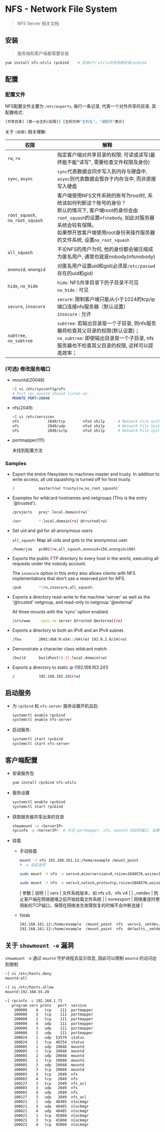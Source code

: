 # NFS - Network File System

> NFS Server 相关文档

## 安装

> 服务端和客户端都需要安装

```sh
yum install nfs-utils rpcbind    # 安装nfs-utils时会依赖安装rpcbind
```

## 配置

### 配置文件

NFS配置文件主要为 `/etc/exports`, 每行一条记录, 代表一个对外共享的目录, 其配置格式:

```sh
[共享目录] [第一台主机(权限)] [主机可用"主机名", "通配符"表示]
```

关于 `(权限)` 相关理解:

|权限|解释|
| --------- | ------- |
|`rw`, `ro` | 指定客户端对共享目录的权限: 可读或读写(最终能不能"读写", 需要检查文件权限及身份) |
|`sync`, `async` | `sync`代表数据会同步写入到内存与硬盘中, `async`则代表数据会暂存于内存当中, 而非直接写入硬盘 |
|`root_squash`, `no_root_squash` | 客户端使用NFS文件系统的账号为root时, 系统该如何判断这个账号的身份？<br>默认的情况下, 客户端root的身份会由`root_squash`的设置`nfsnobody`, 如此对服务器系统会较有保障。<br>如果想开放客户端使用root身份来操作服务器的文件系统, 设置`no_root_squash` |
|`all_squash` | 不论NFS的用户为何, 他的身份都会被压缩成为匿名用户, 通常也就是nobody(nfsnobody) |
|`anonuid`, `anongid` | 对匿名用户设置uid和gid(必须是`/etc/passwd`存在的uid和gid) |
|`hide`, `no_hide` | `hide`: NFS共享目录下的子目录不可见<br>`no_hide` : 可见 |
|`secure`, `insecure` | `secure`: 限制客户端只能从小于1024的tcp/ip端口连接nfs服务器（默认设置）<br>`insecure` : 允许 |
|`subtree`, `no_subtree` | `subtree`: 若输出目录是一个子目录, 则nfs服务器将检查其父目录的权限(默认设置)；<br>`no_subtree`: 即使输出目录是一个子目录, nfs服务器也不检查其父目录的权限, 这样可以提高效率； |

### (可选) 修改服务端口

* mountd(20048)

    ```sh
    ~] vi /etc/sysconfig/nfs
    # Port rpc.mountd should listen on.
    MOUNTD_PORT=20048
    ```

* nfs(2049)

    ```sh
    ~] vi /etc/services
    nfs             2049/tcp        nfsd shilp      # Network File System
    nfs             2049/udp        nfsd shilp      # Network File System
    nfs             2049/sctp       nfsd shilp      # Network File System
    ```

* portmapper(111)

    未找到配置方法


### Samples

- Export the entire filesystem to machines master and trusty.  In addition to write access, all uid squashing is turned off for host trusty.

    ```sh
    /           master(rw) trusty(rw,no_root_squash)`
    ```

- Examples for wildcard hostnames and netgroups (This is the entry `@trusted').

    ```sh
    /projects   proj*.local.domain(rw)`
    ```

    ```sh
    /usr        *.local.domain(ro) @trusted(rw)
    ```

- Set uid and gid for all anonymous users

    `all_squash`: Map all uids and gids to the anonymous user.

    ```sh
    /home/joe   pc001(rw,all_squash,anonuid=150,anongid=100)
    ```

- Exports the public FTP directory to every host in the world, executing all requests under the nobody account. 

    The `insecure` option in this entry also allows clients with NFS implementations that don't use a reserved port for NFS.    

    ```sh
    /pub        *(ro,insecure,all_squash)
    ```

- Exports a directory read-write to the machine 'server' as well as the '@trusted' netgroup, and read-only to netgroup '@external'

    All three mounts with the 'sync' option enabled.   

    ```sh
    /srv/www    -sync,rw server @trusted @external(ro)
    ```

- Exports a directory to both an IPv6 and an IPv4 subnet.   

    ```sh
    /foo        2001:db8:9:e54::/64(rw) 192.0.2.0/24(rw)
    ```

- Demonstrate a character class wildcard match.  

    ```sh
    /build      buildhost[0-9].local.domain(rw)
    ```

- Exports a directory to static ip (192.168.163.241)  

    ```sh
    /           192.168.163.241(rw)
    ```


## 启动服务

* 为 `rpcbind` 和 `nfs-server` 服务设置开机自启: 

    ```sh	
    systemctl enable rpcbind
    systemctl enable nfs-server
    ```

* 启动服务:

    ```sh
    systemctl start rpcbind
    systemctl start nfs-server
    ```


## 客户端配置

* 安装服务包 

    ```sh
    yum install rpcbind nfs-utils 
    ```

* 服务设置

    ```sh
    systemctl enable rpcbind
    systemctl start rpcbind
    ```

* 获取服务器共享出来的目录

    ```sh
    showmount -e <ServerIP>
    rpcinfo -p <ServerIP>  # 关注 portmapper, nfs, mountd 对应的端口, 如果有防火墙, 需要放通这些端口
    ```

* 挂载

    * 手动挂载

        ```sh
        mount -t nfs 192.168.161.12:/home/example /mount_point
        # -o 指定选项

        sudo mount -t nfs -o vers=4,minorversion=0,rsize=1048576,wsize=1048576,hard,timeo=600,retrans=2,_netdev,noresvport file-system-id.region.nas.aliyuncs.com:/ /mnt

        sudo mount -t nfs -o vers=3,nolock,proto=tcp,rsize=1048576,wsize=1048576,hard,timeo=600,retrans=2,_netdev,noresvport file-system-id.region.nas.aliyuncs.com:/ /mnt
        ```

        | 参数 | 说明 |
        | vers | 文件系统版本，如 nfs v3、nfs v4 |
        | _netdev | 防止客户端在网络就绪之前开始挂载文件系统 |
        | noresvport | 网络重连时使用新的TCP端口，保障在网络发生故障恢复的时候不会中断连接 |


    * fstab

        ```sh
        192.168.161.12:/home/example  /mount_point  nfs  vers=3,_netdev,noresvport  0 0
        192.168.161.12:/home/example  /mount_point  nfs  defaults,_netdev,noresvport  0 0
        ```


## 关于 `showmount -e` 漏洞

`showmount -e` 通过 `mountd` 守护进程去显示信息, 因此可以限制 `mountd` 的访问达到限制

```sh
~] vi /etc/hosts.deny
mountd:all

~] vi /etc/hosts.allow
mountd:192.168.55.20
```

```sh
~] rpcinfo -p 192.168.1.71
   program vers proto   port  service
    100000    4   tcp    111  portmapper
    100000    3   tcp    111  portmapper
    100000    2   tcp    111  portmapper
    100000    4   udp    111  portmapper
    100000    3   udp    111  portmapper
    100000    2   udp    111  portmapper
    100024    1   udp  53579  status
    100024    1   tcp  40254  status
    100005    1   udp  20048  mountd
    100005    1   tcp  20048  mountd
    100005    2   udp  20048  mountd
    100005    2   tcp  20048  mountd
    100005    3   udp  20048  mountd
    100005    3   tcp  20048  mountd
    100003    3   tcp   2049  nfs
    100003    4   tcp   2049  nfs
    100227    3   tcp   2049  nfs_acl
    100003    3   udp   2049  nfs
    100003    4   udp   2049  nfs
    100227    3   udp   2049  nfs_acl
    100021    1   udp  48485  nlockmgr
    100021    3   udp  48485  nlockmgr
    100021    4   udp  48485  nlockmgr
    100021    1   tcp  45860  nlockmgr
    100021    3   tcp  45860  nlockmgr
    100021    4   tcp  45860  nlockmgr
```